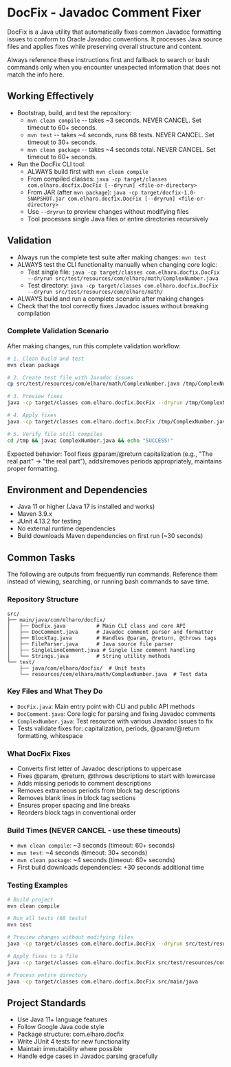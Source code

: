 # DocFix - Javadoc Comment Fixer
DocFix is a Java utility that automatically fixes common Javadoc formatting issues to conform to Oracle Javadoc conventions. It processes Java source files and applies fixes while preserving overall structure and content.

Always reference these instructions first and fallback to search or bash commands only when you encounter unexpected information that does not match the info here.

## Working Effectively
- Bootstrap, build, and test the repository:
  - `mvn clean compile` -- takes ~3 seconds. NEVER CANCEL. Set timeout to 60+ seconds.
  - `mvn test` -- takes ~4 seconds, runs 68 tests. NEVER CANCEL. Set timeout to 30+ seconds.
  - `mvn clean package` -- takes ~4 seconds total. NEVER CANCEL. Set timeout to 60+ seconds.
- Run the DocFix CLI tool:
  - ALWAYS build first with `mvn clean compile`
  - From compiled classes: `java -cp target/classes com.elharo.docfix.DocFix [--dryrun] <file-or-directory>`
  - From JAR (after `mvn package`): `java -cp target/docfix-1.0-SNAPSHOT.jar com.elharo.docfix.DocFix [--dryrun] <file-or-directory>`
  - Use `--dryrun` to preview changes without modifying files
  - Tool processes single Java files or entire directories recursively

## Validation
- Always run the complete test suite after making changes: `mvn test`
- ALWAYS test the CLI functionality manually when changing core logic:
  - Test single file: `java -cp target/classes com.elharo.docfix.DocFix --dryrun src/test/resources/com/elharo/math/ComplexNumber.java`
  - Test directory: `java -cp target/classes com.elharo.docfix.DocFix --dryrun src/test/resources/com/elharo/math/`
- ALWAYS build and run a complete scenario after making changes
- Check that the tool correctly fixes Javadoc issues without breaking compilation

### Complete Validation Scenario
After making changes, run this complete validation workflow:
```bash
# 1. Clean build and test
mvn clean package

# 2. Create test file with Javadoc issues
cp src/test/resources/com/elharo/math/ComplexNumber.java /tmp/ComplexNumber.java

# 3. Preview fixes
java -cp target/classes com.elharo.docfix.DocFix --dryrun /tmp/ComplexNumber.java

# 4. Apply fixes
java -cp target/classes com.elharo.docfix.DocFix /tmp/ComplexNumber.java

# 5. Verify file still compiles
cd /tmp && javac ComplexNumber.java && echo "SUCCESS!"
```
Expected behavior: Tool fixes @param/@return capitalization (e.g., "The real part" → "the real part"), adds/removes periods appropriately, maintains proper formatting.

## Environment and Dependencies
- Java 11 or higher (Java 17 is installed and works)
- Maven 3.9.x
- JUnit 4.13.2 for testing
- No external runtime dependencies
- Build downloads Maven dependencies on first run (~30 seconds)

## Common Tasks
The following are outputs from frequently run commands. Reference them instead of viewing, searching, or running bash commands to save time.

### Repository Structure
```
src/
├── main/java/com/elharo/docfix/
│   ├── DocFix.java          # Main CLI class and core API
│   ├── DocComment.java      # Javadoc comment parser and formatter
│   ├── BlockTag.java        # Handles @param, @return, @throws tags
│   ├── FileParser.java      # Java source file parser
│   ├── SingleLineComment.java # Single line comment handling
│   └── Strings.java         # String utility methods
└── test/
    ├── java/com/elharo/docfix/  # Unit tests
    └── resources/com/elharo/math/ComplexNumber.java  # Test data
```

### Key Files and What They Do
- `DocFix.java`: Main entry point with CLI and public API methods
- `DocComment.java`: Core logic for parsing and fixing Javadoc comments
- `ComplexNumber.java`: Test resource with various Javadoc issues to fix
- Tests validate fixes for: capitalization, periods, @param/@return formatting, whitespace

### What DocFix Fixes
- Converts first letter of Javadoc descriptions to uppercase
- Fixes @param, @return, @throws descriptions to start with lowercase
- Adds missing periods to comment descriptions
- Removes extraneous periods from block tag descriptions
- Removes blank lines in block tag sections
- Ensures proper spacing and line breaks
- Reorders block tags in conventional order

### Build Times (NEVER CANCEL - use these timeouts)
- `mvn clean compile`: ~3 seconds (timeout: 60+ seconds)
- `mvn test`: ~4 seconds (timeout: 30+ seconds)  
- `mvn clean package`: ~4 seconds (timeout: 60+ seconds)
- First build downloads dependencies: +30 seconds additional time

### Testing Examples
```bash
# Build project
mvn clean compile

# Run all tests (68 tests)
mvn test

# Preview changes without modifying files
java -cp target/classes com.elharo.docfix.DocFix --dryrun src/test/resources/com/elharo/math/ComplexNumber.java

# Apply fixes to a file
java -cp target/classes com.elharo.docfix.DocFix src/test/resources/com/elharo/math/ComplexNumber.java

# Process entire directory
java -cp target/classes com.elharo.docfix.DocFix src/main/java
```

## Project Standards
- Use Java 11+ language features
- Follow Google Java code style
- Package structure: com.elharo.docfix
- Write JUnit 4 tests for new functionality
- Maintain immutability where possible
- Handle edge cases in Javadoc parsing gracefully
